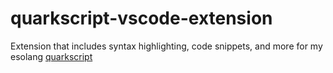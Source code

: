 # quarkscript-vscode-extension
Extension that includes syntax highlighting, code snippets, and more for my esolang [quarkscript](https://github.com/xShadowBlade/quarkscript)